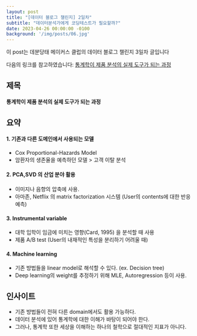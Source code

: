 ```yaml
---
layout: post
title: "[데이터 블로그 챌린지] 2일차"
subtitle: "데이터분석가에게 코딩테스트가 필요할까?"
date: 2023-04-26 00:00:00 -0100
background: '/img/posts/06.jpg'
---
```


이 post는 데분당태 메이커스 클럽의 데이터 블로그 챌린지 3일차 글입니다

다음의 링크를 참고하였습니다: [통계학이 제품 분석의 실제 도구가 되는 과정](https://yongsquant.github.io/2022/08/15/statistics-to-fields.html)

## 제목
#### 통계학이 제품 분석의 실제 도구가 되는 과정


## 요약
#### 1. 기존과 다른 도메인에서 사용되는 모델
   - Cox Proportional-Hazards Model
   - 암환자의 생존율을 예측하던 모델 > 고객 이탈 분석

#### 2. PCA,SVD 의 산업 분야 활용
  - 이미지나 음향의 압축에 사용.
  - 아마존, Netflix 의 matrix factorization 시스템 (User의 contents에 대한 반응 예측)

#### 3. Instrumental variable
  - 대학 입학이 임금에 미치는 영향(Card, 1995) 을 분석할 때 사용
  - 제품 A/B test (User의 내재적인 특성을 분리하기 어려울 때)

#### 4. Machine learning
  - 기존 방법들을 linear model로 해석할 수 있다. (ex. Decision tree)
  - Deep learning의 weight를 추정하기 위해 MLE, Autoregression 등이 사용.


## 인사이트
* 기존 방법들이 전혀 다른 domain에서도 활용 가능하다.
* 데이터 분석에 있어 통계학에 대한 이해가 바탕이 되어야 한다.
* 그러나, 통계학 또한 세상을 이해하는 하나의 철학으로 절대적인 지표가 아니다.
